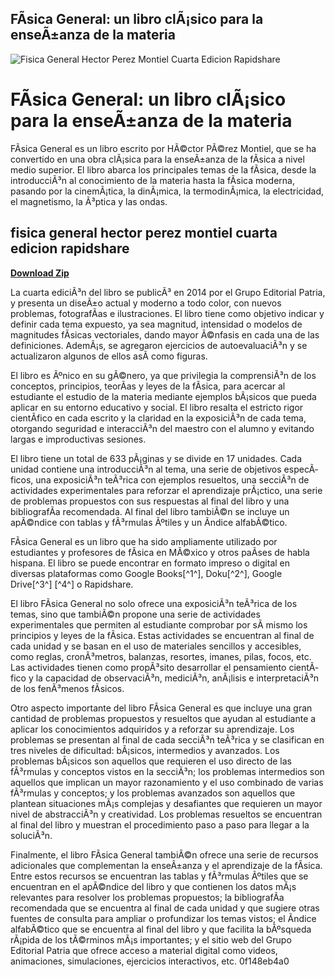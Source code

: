 ## FÃ­sica General: un libro clÃ¡sico para la enseÃ±anza de la materia

 
![Fisica General Hector Perez Montiel Cuarta Edicion Rapidshare](https://encrypted-tbn2.gstatic.com/images?q=tbn:ANd9GcTGYqHM5GHNG_cJCpCl2S5OHkcYVBPLU4Q-k1M7HHRvxewxOv6Dho9R8UvE)

 
# FÃ­sica General: un libro clÃ¡sico para la enseÃ±anza de la materia
 
FÃ­sica General es un libro escrito por HÃ©ctor PÃ©rez Montiel, que se ha convertido en una obra clÃ¡sica para la enseÃ±anza de la fÃ­sica a nivel medio superior. El libro abarca los principales temas de la fÃ­sica, desde la introducciÃ³n al conocimiento de la materia hasta la fÃ­sica moderna, pasando por la cinemÃ¡tica, la dinÃ¡mica, la termodinÃ¡mica, la electricidad, el magnetismo, la Ã³ptica y las ondas.
 
## fisica general hector perez montiel cuarta edicion rapidshare


[**Download Zip**](https://denirade.blogspot.com/?download=2tKLDl)

 
La cuarta ediciÃ³n del libro se publicÃ³ en 2014 por el Grupo Editorial Patria, y presenta un diseÃ±o actual y moderno a todo color, con nuevos problemas, fotografÃ­as e ilustraciones. El libro tiene como objetivo indicar y definir cada tema expuesto, ya sea magnitud, intensidad o modelos de magnitudes fÃ­sicas vectoriales, dando mayor Ã©nfasis en cada una de las definiciones. AdemÃ¡s, se agregaron ejercicios de autoevaluaciÃ³n y se actualizaron algunos de ellos asÃ­ como figuras.
 
El libro es Ãºnico en su gÃ©nero, ya que privilegia la comprensiÃ³n de los conceptos, principios, teorÃ­as y leyes de la fÃ­sica, para acercar al estudiante el estudio de la materia mediante ejemplos bÃ¡sicos que pueda aplicar en su entorno educativo y social. El libro resalta el estricto rigor cientÃ­fico en cada escrito y la claridad en la exposiciÃ³n de cada tema, otorgando seguridad e interacciÃ³n del maestro con el alumno y evitando largas e improductivas sesiones.
 
El libro tiene un total de 633 pÃ¡ginas y se divide en 17 unidades. Cada unidad contiene una introducciÃ³n al tema, una serie de objetivos especÃ­ficos, una exposiciÃ³n teÃ³rica con ejemplos resueltos, una secciÃ³n de actividades experimentales para reforzar el aprendizaje prÃ¡ctico, una serie de problemas propuestos con sus respuestas al final del libro y una bibliografÃ­a recomendada. Al final del libro tambiÃ©n se incluye un apÃ©ndice con tablas y fÃ³rmulas Ãºtiles y un Ã­ndice alfabÃ©tico.
 
FÃ­sica General es un libro que ha sido ampliamente utilizado por estudiantes y profesores de fÃ­sica en MÃ©xico y otros paÃ­ses de habla hispana. El libro se puede encontrar en formato impreso o digital en diversas plataformas como Google Books[^1^], Doku[^2^], Google Drive[^3^] [^4^] o Rapidshare.

El libro FÃ­sica General no solo ofrece una exposiciÃ³n teÃ³rica de los temas, sino que tambiÃ©n propone una serie de actividades experimentales que permiten al estudiante comprobar por sÃ­ mismo los principios y leyes de la fÃ­sica. Estas actividades se encuentran al final de cada unidad y se basan en el uso de materiales sencillos y accesibles, como reglas, cronÃ³metros, balanzas, resortes, imanes, pilas, focos, etc. Las actividades tienen como propÃ³sito desarrollar el pensamiento cientÃ­fico y la capacidad de observaciÃ³n, mediciÃ³n, anÃ¡lisis e interpretaciÃ³n de los fenÃ³menos fÃ­sicos.
 
Otro aspecto importante del libro FÃ­sica General es que incluye una gran cantidad de problemas propuestos y resueltos que ayudan al estudiante a aplicar los conocimientos adquiridos y a reforzar su aprendizaje. Los problemas se presentan al final de cada secciÃ³n teÃ³rica y se clasifican en tres niveles de dificultad: bÃ¡sicos, intermedios y avanzados. Los problemas bÃ¡sicos son aquellos que requieren el uso directo de las fÃ³rmulas y conceptos vistos en la secciÃ³n; los problemas intermedios son aquellos que implican un mayor razonamiento y el uso combinado de varias fÃ³rmulas y conceptos; y los problemas avanzados son aquellos que plantean situaciones mÃ¡s complejas y desafiantes que requieren un mayor nivel de abstracciÃ³n y creatividad. Los problemas resueltos se encuentran al final del libro y muestran el procedimiento paso a paso para llegar a la soluciÃ³n.
 
Finalmente, el libro FÃ­sica General tambiÃ©n ofrece una serie de recursos adicionales que complementan la enseÃ±anza y el aprendizaje de la fÃ­sica. Entre estos recursos se encuentran las tablas y fÃ³rmulas Ãºtiles que se encuentran en el apÃ©ndice del libro y que contienen los datos mÃ¡s relevantes para resolver los problemas propuestos; la bibliografÃ­a recomendada que se encuentra al final de cada unidad y que sugiere otras fuentes de consulta para ampliar o profundizar los temas vistos; el Ã­ndice alfabÃ©tico que se encuentra al final del libro y que facilita la bÃºsqueda rÃ¡pida de los tÃ©rminos mÃ¡s importantes; y el sitio web del Grupo Editorial Patria que ofrece acceso a material digital como videos, animaciones, simulaciones, ejercicios interactivos, etc.
 0f148eb4a0
